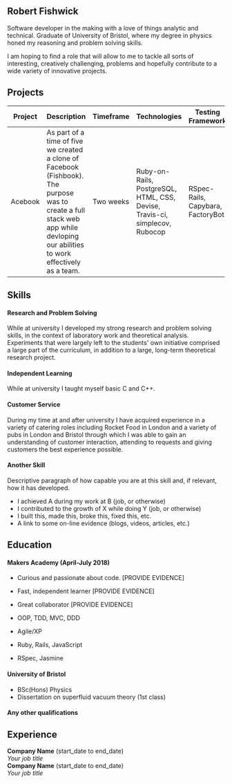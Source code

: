 ## Robert Fishwick

Software developer in the making with a love of things analytic and technical. Graduate of University of Bristol, where my degree in physics honed my reasoning and problem solving skills. 

I am hoping to find a role that will allow to me to tackle all sorts of interesting, creatively challenging, problems and hopefully contribute to a wide variety of innovative projects.

## Projects

| Project  | Description | Timeframe | Technologies | Testing Framework | Deployed App |
| ------------- | ------------- | ------------- | ------------- | ------------- | ------------- |
| Acebook  | As part of a time of five we created a clone of Facebook (Fishbook). The purpose was to create a full stack web app while devloping our abilities to work effectively as a team.  | Two weeks | Ruby-on-Rails, PostgreSQL, HTML, CSS, Devise, Travis-ci, simplecov, Rubocop | RSpec-Rails, Capybara, FactoryBot | |


## Skills

#### Research and Problem Solving

While at university I developed my strong research and problem solving skills, in the context of laboratory work and theoretical analysis. Experiments that were largely left to the students' own initiative comprised a large part of the curriculum, in addition to a large, long-term theoretical research project.

#### Independent Learning

While at university I taught myself basic C and C++.

#### Customer Service

During my time at and after university I have acquired experience in a variety of catering roles including Rocket Food in London and a variety of pubs in London and Bristol through which I was able to gain an understanding of customer interaction, attending to requests and giving customers the best experience possible.

#### Another Skill

Descriptive paragraph of how capable you are at this skill and, if relevant, how it has developed.

- I achieved A during my work at B (job, or otherwise)
- I contributed to the growth of X while doing Y (job, or otherwise)
- I built this, made this, broke this, fixed this, etc.
- A link to some on-line evidence (blogs, videos, articles, etc.)

## Education

#### Makers Academy (April-July 2018)

- Curious and passionate about code. [PROVIDE EVIDENCE]
- Fast, independent learner [PROVIDE EVIDENCE]
- Great collaborator [PROVIDE EVIDENCE]

- OOP, TDD, MVC, DDD
- Agile/XP
- Ruby, Rails, JavaScript
- RSpec, Jasmine

#### University of Bristol

- BSc(Hons) Physics
- Dissertation on superfluid vacuum theory (1st class)

#### Any other qualifications

## Experience

**Company Name** (start_date to end_date)    
*Your job title*  
**Company Name** (start_date to end_date)   
*Your job title*  
